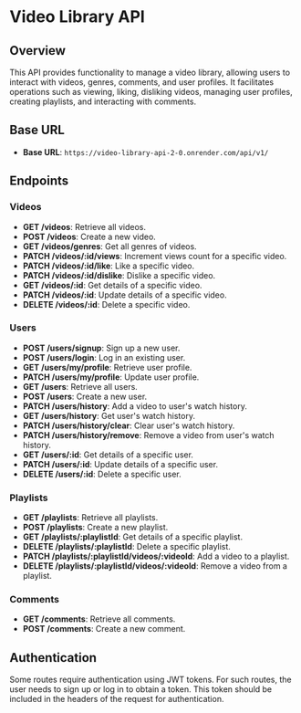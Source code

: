 # Video Library API

## Overview
This API provides functionality to manage a video library, allowing users to interact with videos, genres, comments, and user profiles. It facilitates operations such as viewing, liking, disliking videos, managing user profiles, creating playlists, and interacting with comments.

## Base URL
- **Base URL**: `https://video-library-api-2-0.onrender.com/api/v1/`

## Endpoints

### Videos
- **GET /videos**: Retrieve all videos.
- **POST /videos**: Create a new video.
- **GET /videos/genres**: Get all genres of videos.
- **PATCH /videos/:id/views**: Increment views count for a specific video.
- **PATCH /videos/:id/like**: Like a specific video.
- **PATCH /videos/:id/dislike**: Dislike a specific video.
- **GET /videos/:id**: Get details of a specific video.
- **PATCH /videos/:id**: Update details of a specific video.
- **DELETE /videos/:id**: Delete a specific video.

### Users
- **POST /users/signup**: Sign up a new user.
- **POST /users/login**: Log in an existing user.
- **GET /users/my/profile**: Retrieve user profile.
- **PATCH /users/my/profile**: Update user profile.
- **GET /users**: Retrieve all users.
- **POST /users**: Create a new user.
- **PATCH /users/history**: Add a video to user's watch history.
- **GET /users/history**: Get user's watch history.
- **PATCH /users/history/clear**: Clear user's watch history.
- **PATCH /users/history/remove**: Remove a video from user's watch history.
- **GET /users/:id**: Get details of a specific user.
- **PATCH /users/:id**: Update details of a specific user.
- **DELETE /users/:id**: Delete a specific user.

### Playlists
- **GET /playlists**: Retrieve all playlists.
- **POST /playlists**: Create a new playlist.
- **GET /playlists/:playlistId**: Get details of a specific playlist.
- **DELETE /playlists/:playlistId**: Delete a specific playlist.
- **PATCH /playlists/:playlistId/videos/:videoId**: Add a video to a playlist.
- **DELETE /playlists/:playlistId/videos/:videoId**: Remove a video from a playlist.

### Comments
- **GET /comments**: Retrieve all comments.
- **POST /comments**: Create a new comment.

## Authentication
Some routes require authentication using JWT tokens. For such routes, the user needs to sign up or log in to obtain a token. This token should be included in the headers of the request for authentication.

